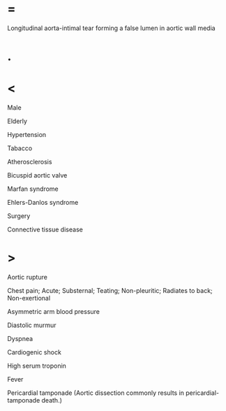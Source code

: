# =

Longitudinal aorta-intimal tear forming a false lumen in aortic wall media

# .

# <

Male

Elderly

Hypertension

Tabacco

Atherosclerosis

Bicuspid aortic valve

Marfan syndrome

Ehlers-Danlos syndrome

Surgery

Connective tissue disease

# >

Aortic rupture

Chest pain; Acute; Substernal; Teating; Non-pleuritic; Radiates to back; Non-exertional

Asymmetric arm blood pressure

Diastolic murmur

Dyspnea

Cardiogenic shock

High serum troponin

Fever

Pericardial tamponade (Aortic dissection commonly results in pericardial-tamponade death.)
